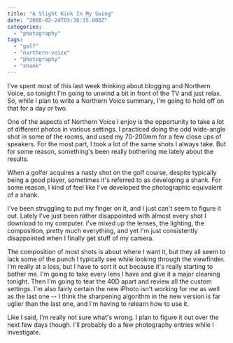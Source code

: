 ```yaml
---
title: "A Slight Kink In My Swing"
date: "2008-02-24T03:38:15.000Z"
categories: 
  - "photography"
tags: 
  - "golf"
  - "northern-voice"
  - "photography"
  - "shank"
---
```


I've spent most of this last week thinking about blogging and Northern Voice, so tonight I'm going to unwind a bit in front of the TV and just relax. So, while I plan to write a Northern Voice summary, I'm going to hold off on that for a day or two.

One of the aspects of Northern Voice I enjoy is the opportunity to take a lot of different photos in various settings. I practiced doing the odd wide-angle shot in some of the rooms, and used my 70-200mm for a few close ups of speakers. For the most part, I took a lot of the same shots I always take. But for some reason, something's been really bothering me lately about the results.

When a golfer acquires a nasty shot on the golf course, despite typically being a good player, sometimes it's referred to as developing a shank. For some reason, I kind of feel like I've developed the photographic equivalent of a shank.

I've been struggling to put my finger on it, and I just can't seem to figure it out. Lately I've just been rather disappointed with almost every shot I download to my computer. I've mixed up the lenses, the lighting, the composition, pretty much everything, and yet I'm just consistently disappointed when I finally get stuff of my camera.

The composition of most shots is about where I want it, but they all seem to lack some of the punch I typically see while looking through the viewfinder. I'm really at a loss, but I have to sort it out because it's really starting to bother me. I'm going to take every lens I have and give it a major cleaning tonight. Then I'm going to tear the 40D apart and review all the custom settings. I'm also fairly certain the new iPhoto isn't working for me as well as the last one -- I think the sharpening algorithm in the new version is far uglier than the last one, and I'm having to relearn how to use it.

Like I said, I'm really not sure what's wrong. I plan to figure it out over the next few days though. I'll probably do a few photography entries while I investigate.
